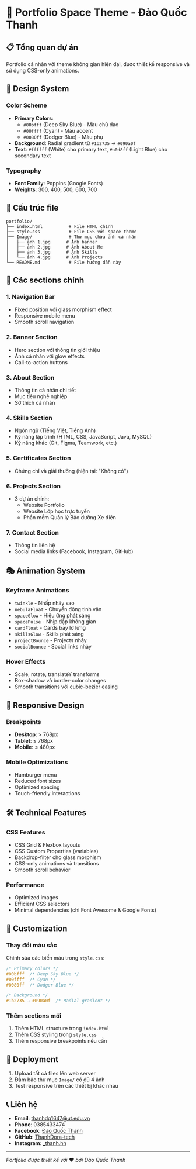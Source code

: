 # 🚀 Portfolio Space Theme - Đào Quốc Thanh

## 📋 Tổng quan dự án
Portfolio cá nhân với theme không gian hiện đại, được thiết kế responsive và sử dụng CSS-only animations.

## 🎨 Design System

### Color Scheme
- **Primary Colors**: 
  - `#00bfff` (Deep Sky Blue) - Màu chủ đạo
  - `#00ffff` (Cyan) - Màu accent
  - `#0080ff` (Dodger Blue) - Màu phụ
- **Background**: Radial gradient từ `#1b2735` → `#090a0f`
- **Text**: `#ffffff` (White) cho primary text, `#a0d8ff` (Light Blue) cho secondary text

### Typography
- **Font Family**: Poppins (Google Fonts)
- **Weights**: 300, 400, 500, 600, 700

## 📁 Cấu trúc file

```
portfolio/
├── index.html          # File HTML chính
├── style.css           # File CSS với space theme
├── Image/              # Thư mục chứa ảnh cá nhân
│   ├── ảnh 1.jpg      # Ảnh banner
│   ├── ảnh 2.jpg      # Ảnh About Me
│   ├── ảnh 3.jpg      # Ảnh Skills
│   └── ảnh 4.jpg      # Ảnh Projects
└── README.md           # File hướng dẫn này
```

## 🎯 Các sections chính

### 1. **Navigation Bar**
- Fixed position với glass morphism effect
- Responsive mobile menu
- Smooth scroll navigation

### 2. **Banner Section**
- Hero section với thông tin giới thiệu
- Ảnh cá nhân với glow effects
- Call-to-action buttons

### 3. **About Section**
- Thông tin cá nhân chi tiết
- Mục tiêu nghề nghiệp
- Sở thích cá nhân

### 4. **Skills Section**
- Ngôn ngữ (Tiếng Việt, Tiếng Anh)
- Kỹ năng lập trình (HTML, CSS, JavaScript, Java, MySQL)
- Kỹ năng khác (Git, Figma, Teamwork, etc.)

### 5. **Certificates Section**
- Chứng chỉ và giải thưởng (hiện tại: "Không có")

### 6. **Projects Section**
- 3 dự án chính:
  - Website Portfolio
  - Website Lớp học trực tuyến
  - Phần mềm Quản lý Bảo dưỡng Xe điện

### 7. **Contact Section**
- Thông tin liên hệ
- Social media links (Facebook, Instagram, GitHub)

## 🎭 Animation System

### Keyframe Animations
- `twinkle` - Nhấp nháy sao
- `nebulaFloat` - Chuyển động tinh vân
- `spaceGlow` - Hiệu ứng phát sáng
- `spacePulse` - Nhịp đập không gian
- `cardFloat` - Cards bay lơ lửng
- `skillsGlow` - Skills phát sáng
- `projectBounce` - Projects nhảy
- `socialBounce` - Social links nhảy

### Hover Effects
- Scale, rotate, translateY transforms
- Box-shadow và border-color changes
- Smooth transitions với cubic-bezier easing

## 📱 Responsive Design

### Breakpoints
- **Desktop**: > 768px
- **Tablet**: ≤ 768px
- **Mobile**: ≤ 480px

### Mobile Optimizations
- Hamburger menu
- Reduced font sizes
- Optimized spacing
- Touch-friendly interactions

## 🛠️ Technical Features

### CSS Features
- CSS Grid & Flexbox layouts
- CSS Custom Properties (variables)
- Backdrop-filter cho glass morphism
- CSS-only animations và transitions
- Smooth scroll behavior

### Performance
- Optimized images
- Efficient CSS selectors
- Minimal dependencies (chỉ Font Awesome & Google Fonts)

## 🎨 Customization

### Thay đổi màu sắc
Chỉnh sửa các biến màu trong `style.css`:
```css
/* Primary colors */
#00bfff  /* Deep Sky Blue */
#00ffff  /* Cyan */
#0080ff  /* Dodger Blue */

/* Background */
#1b2735 → #090a0f  /* Radial gradient */
```

### Thêm sections mới
1. Thêm HTML structure trong `index.html`
2. Thêm CSS styling trong `style.css`
3. Thêm responsive breakpoints nếu cần

## 🚀 Deployment

1. Upload tất cả files lên web server
2. Đảm bảo thư mục `Image/` có đủ 4 ảnh
3. Test responsive trên các thiết bị khác nhau

## 📞 Liên hệ

- **Email**: thanhdq1647@ut.edu.vn
- **Phone**: 0385433474
- **Facebook**: [Đào Quốc Thanh](https://www.facebook.com/aoquocthanh.841561)
- **GitHub**: [ThanhDora-tech](https://github.com/ThanhDora-tech)
- **Instagram**: [_thanh.hh](https://www.instagram.com/_thanh.hh/)

---

*Portfolio được thiết kế với ❤️ bởi Đào Quốc Thanh*
